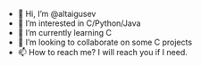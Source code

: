 - 👋 Hi, I’m @altaigusev
- 👀 I’m interested in C/Python/Java
- 🌱 I’m currently learning C
- 💞️ I’m looking to collaborate on some C projects
- 📫 How to reach me? I will reach you if I need.

<!---
altaigusev/altaigusev is a ✨ special ✨ repository because its `README.md` (this file) appears on your GitHub profile.
You can click the Preview link to take a look at your changes.
--->
